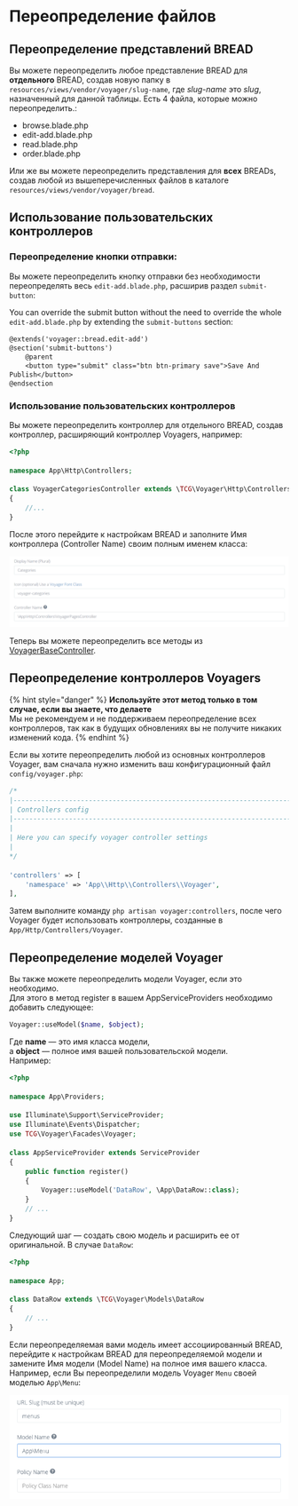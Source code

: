 # Переопределение файлов

## Переопределение представлений BREAD

Вы можете переопределить любое представление BREAD для **отдельного** BREAD, создав новую папку в `resources/views/vendor/voyager/slug-name`, где _slug-name_ это _slug_, назначенный для данной таблицы. Есть 4 файла, которые можно переопределить.:

* browse.blade.php
* edit-add.blade.php
* read.blade.php
* order.blade.php

Или же вы можете переопределить представления для **всех** BREADs, создав любой из вышеперечисленных файлов в каталоге `resources/views/vendor/voyager/bread`.

## Использование пользовательских контроллеров

### Переопределение кнопки отправки:

Вы можете переопределить кнопку отправки без необходимости переопределять весь `edit-add.blade.php`, расширив раздел `submit-button`: 

You can override the submit button without the need to override the whole `edit-add.blade.php` by extending the `submit-buttons` section:

```text
@extends('voyager::bread.edit-add')
@section('submit-buttons')
    @parent
    <button type="submit" class="btn btn-primary save">Save And Publish</button>
@endsection
```

### Использование пользовательских контроллеров

Вы можете переопределить контроллер для отдельного BREAD, создав контроллер, расширяющий контроллер Voyagers, например:

```php
<?php

namespace App\Http\Controllers;

class VoyagerCategoriesController extends \TCG\Voyager\Http\Controllers\VoyagerBaseController
{
    //...
}
```

После этого перейдите к настройкам BREAD и заполните Имя контроллера (Controller Name) своим полным именем класса:

![](../.gitbook/assets/bread_controller.png)

Теперь вы можете переопределить все методы из [VoyagerBaseController](https://github.com/the-control-group/voyager/blob/1.1/src/Http/Controllers/VoyagerBaseController.php).

## Переопределение контроллеров Voyagers

{% hint style="danger" %}
**Используйте этот метод только в том случае, если вы знаете, что делаете**  
Мы не рекомендуем и не поддерживаем переопределение всех контроллеров, так как в будущих обновлениях вы не получите никаких изменений кода.
{% endhint %}

Если вы хотите переопределить любой из основных контроллеров Voyager, вам сначала нужно изменить ваш конфигурационный файл `config/voyager.php`:

```php
/*
|--------------------------------------------------------------------------
| Controllers config
|--------------------------------------------------------------------------
|
| Here you can specify voyager controller settings
|
*/

'controllers' => [
    'namespace' => 'App\\Http\\Controllers\\Voyager',
],
```

Затем выполните команду `php artisan voyager:controllers`, после чего Voyager будет использовать контроллеры, созданные в `App/Http/Controllers/Voyager`.

## Переопределение моделей Voyager

Вы также можете переопределить модели Voyager, если это необходимо.  
Для этого в метод register в вашем AppServiceProviders необходимо добавить следующее:

```php
Voyager::useModel($name, $object);
```

Где **name** — это имя класса модели,  
а **object** — полное имя вашей пользовательской модели.  
Например:

```php
<?php

namespace App\Providers;

use Illuminate\Support\ServiceProvider;
use Illuminate\Events\Dispatcher;
use TCG\Voyager\Facades\Voyager;

class AppServiceProvider extends ServiceProvider
{
    public function register()
    {
        Voyager::useModel('DataRow', \App\DataRow::class);
    }
    // ...
}
```

Следующий шаг — создать свою модель и расширить ее от оригинальной. В случае `DataRow`:

```php
<?php

namespace App;

class DataRow extends \TCG\Voyager\Models\DataRow
{
    // ...
}
```

Если переопределяемая вами модель имеет ассоциированный BREAD, перейдите к настройкам BREAD для переопределяемой модели и замените Имя модели (Model Name) на полное имя вашего класса. Например, если Вы переопределили модель Voyager `Menu` своей моделью `App\Menu`:

![](../.gitbook/assets/bread_override_voyager_models.png)

